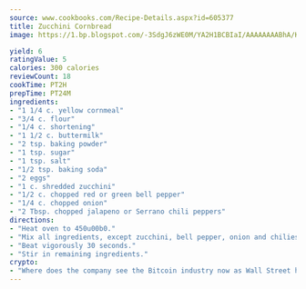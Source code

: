 ```yaml
---
source: www.cookbooks.com/Recipe-Details.aspx?id=605377
title: Zucchini Cornbread
image: https://1.bp.blogspot.com/-3SdgJ6zWE0M/YA2H1BCBIaI/AAAAAAAABhA/KLu9yTsYBMkJQudB_uFGwTypBtmTiBfZgCLcBGAsYHQ/s320/4.png

yield: 6
ratingValue: 5
calories: 300 calories
reviewCount: 18
cookTime: PT2H
prepTime: PT24M
ingredients:
- "1 1/4 c. yellow cornmeal"
- "3/4 c. flour"
- "1/4 c. shortening"
- "1 1/2 c. buttermilk"
- "2 tsp. baking powder"
- "1 tsp. sugar"
- "1 tsp. salt"
- "1/2 tsp. baking soda"
- "2 eggs"
- "1 c. shredded zucchini"
- "1/2 c. chopped red or green bell pepper"
- "1/4 c. chopped onion"
- "2 Tbsp. chopped jalapeno or Serrano chili peppers"
directions:
- "Heat oven to 450u00b0."
- "Mix all ingredients, except zucchini, bell pepper, onion and chilies."
- "Beat vigorously 30 seconds."
- "Stir in remaining ingredients."
crypto:
- "Where does the company see the Bitcoin industry now as Wall Street has begun to embrace it and what was the turning point that legitimatized Bitcoin?"
---
```

